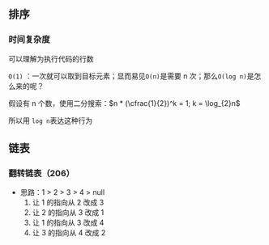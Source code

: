 ## 排序

### 时间复杂度

可以理解为执行代码的行数

`O(1)` ：一次就可以取到目标元素；显而易见`O(n)`是需要 n 次；那么`O(log n)`是怎么来的呢？

假设有 n 个数，使用二分搜索：$n * (\cfrac{1}{2})^k = 1; k = \log_{2}n$

所以用 `log n`表达这种行为

## 链表

### 翻转链表（206）

- 思路：1 > 2 > 3 > 4 > null
  1. 让 1 的指向从 2 改成 3
  2. 让 2 的指向从 3 改成 1
  3. 让 1 的指向从 3 改成 4
  4. 让 3 的指向从 4 改成 2

